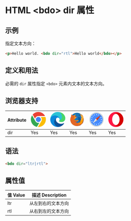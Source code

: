 HTML \<bdo> dir 属性
===

## 示例

指定文本方向：

```html idoc:preview
<p>Hello world. <bdo dir="rtl">Hello world</bdo></p>
```

## 定义和用法

必需的 `dir` 属性指定 `<bdo>` 元素内文本的文本方向。

## 浏览器支持

| Attribute | ![chrome][1] | ![edge][2] | ![firefox][3] | ![safari][4] | ![opera][5] |
| --------- | --- | --- | --- | --- | --- |
| dir       | Yes | Yes | Yes | Yes | Yes |
<!--rehype:style=width: 100%; display: inline-table;-->

## 语法

```html
<bdo dir="ltr|rtl">
```

## 属性值

| 值 Value | 描述 Description |
| -------- | ------ |
| ltr   | 从左到右的文本方向 |
| rtl   | 从右到左的文本方向 |
<!--rehype:style=width: 100%; display: inline-table;-->

[1]: ../assets/chrome.svg
[2]: ../assets/edge.svg
[3]: ../assets/firefox.svg
[4]: ../assets/safari.svg
[5]: ../assets/opera.svg